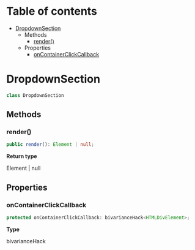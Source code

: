 # Table of contents

* [DropdownSection][ClassDeclaration-5]
    * Methods
        * [render()][MethodDeclaration-18]
    * Properties
        * [onContainerClickCallback][PropertyDeclaration-9]

# DropdownSection

```typescript
class DropdownSection
```
## Methods

### render()

```typescript
public render(): Element | null;
```

**Return type**

Element | null

## Properties

### onContainerClickCallback

```typescript
protected onContainerClickCallback: bivarianceHack<HTMLDivElement>;
```

**Type**

bivarianceHack<HTMLDivElement>

[ClassDeclaration-5]: dropdownsection.md#dropdownsection
[MethodDeclaration-18]: dropdownsection.md#render
[PropertyDeclaration-9]: dropdownsection.md#oncontainerclickcallback